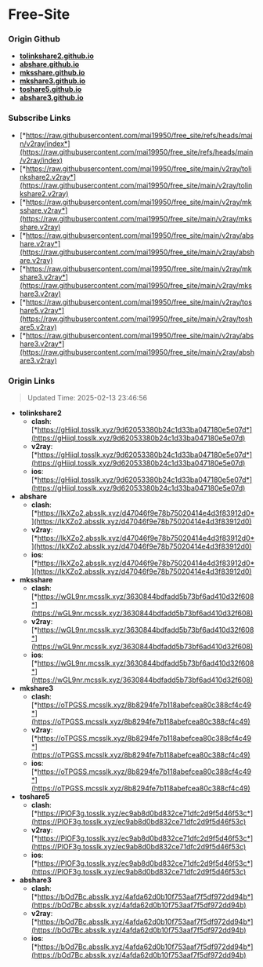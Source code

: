 # Free-Site

### Origin Github

- [**tolinkshare2.github.io**](https://github.com/tolinkshare2/tolinkshare2.github.io)
- [**abshare.github.io**](https://github.com/abshare/abshare.github.io)
- [**mksshare.github.io**](https://github.com/mksshare/mksshare.github.io)
- [**mkshare3.github.io**](https://github.com/mkshare3/mkshare3.github.io)
- [**toshare5.github.io**](https://github.com/toshare5/toshare5.github.io)
- [**abshare3.github.io**](https://github.com/abshare3/abshare3.github.io)

### Subscribe Links

- [*https://raw.githubusercontent.com/mai19950/free_site/refs/heads/main/v2ray/index*](https://raw.githubusercontent.com/mai19950/free_site/refs/heads/main/v2ray/index)
- [*https://raw.githubusercontent.com/mai19950/free_site/main/v2ray/tolinkshare2.v2ray*](https://raw.githubusercontent.com/mai19950/free_site/main/v2ray/tolinkshare2.v2ray)
- [*https://raw.githubusercontent.com/mai19950/free_site/main/v2ray/mksshare.v2ray*](https://raw.githubusercontent.com/mai19950/free_site/main/v2ray/mksshare.v2ray)
- [*https://raw.githubusercontent.com/mai19950/free_site/main/v2ray/abshare.v2ray*](https://raw.githubusercontent.com/mai19950/free_site/main/v2ray/abshare.v2ray)
- [*https://raw.githubusercontent.com/mai19950/free_site/main/v2ray/mkshare3.v2ray*](https://raw.githubusercontent.com/mai19950/free_site/main/v2ray/mkshare3.v2ray)
- [*https://raw.githubusercontent.com/mai19950/free_site/main/v2ray/toshare5.v2ray*](https://raw.githubusercontent.com/mai19950/free_site/main/v2ray/toshare5.v2ray)
- [*https://raw.githubusercontent.com/mai19950/free_site/main/v2ray/abshare3.v2ray*](https://raw.githubusercontent.com/mai19950/free_site/main/v2ray/abshare3.v2ray)

### Origin Links

> Updated Time: 2025-02-13 23:46:56

- **tolinkshare2**
  - **clash**: [*https://gHiiqI.tosslk.xyz/9d62053380b24c1d33ba047180e5e07d*](https://gHiiqI.tosslk.xyz/9d62053380b24c1d33ba047180e5e07d)
  - **v2ray**: [*https://gHiiqI.tosslk.xyz/9d62053380b24c1d33ba047180e5e07d*](https://gHiiqI.tosslk.xyz/9d62053380b24c1d33ba047180e5e07d)
  - **ios**: [*https://gHiiqI.tosslk.xyz/9d62053380b24c1d33ba047180e5e07d*](https://gHiiqI.tosslk.xyz/9d62053380b24c1d33ba047180e5e07d)
- **abshare**
  - **clash**: [*https://IkXZo2.absslk.xyz/d47046f9e78b75020414e4d3f83912d0*](https://IkXZo2.absslk.xyz/d47046f9e78b75020414e4d3f83912d0)
  - **v2ray**: [*https://IkXZo2.absslk.xyz/d47046f9e78b75020414e4d3f83912d0*](https://IkXZo2.absslk.xyz/d47046f9e78b75020414e4d3f83912d0)
  - **ios**: [*https://IkXZo2.absslk.xyz/d47046f9e78b75020414e4d3f83912d0*](https://IkXZo2.absslk.xyz/d47046f9e78b75020414e4d3f83912d0)
- **mksshare**
  - **clash**: [*https://wGL9nr.mcsslk.xyz/3630844bdfadd5b73bf6ad410d32f608*](https://wGL9nr.mcsslk.xyz/3630844bdfadd5b73bf6ad410d32f608)
  - **v2ray**: [*https://wGL9nr.mcsslk.xyz/3630844bdfadd5b73bf6ad410d32f608*](https://wGL9nr.mcsslk.xyz/3630844bdfadd5b73bf6ad410d32f608)
  - **ios**: [*https://wGL9nr.mcsslk.xyz/3630844bdfadd5b73bf6ad410d32f608*](https://wGL9nr.mcsslk.xyz/3630844bdfadd5b73bf6ad410d32f608)
- **mkshare3**
  - **clash**: [*https://oTPGSS.mcsslk.xyz/8b8294fe7b118abefcea80c388cf4c49*](https://oTPGSS.mcsslk.xyz/8b8294fe7b118abefcea80c388cf4c49)
  - **v2ray**: [*https://oTPGSS.mcsslk.xyz/8b8294fe7b118abefcea80c388cf4c49*](https://oTPGSS.mcsslk.xyz/8b8294fe7b118abefcea80c388cf4c49)
  - **ios**: [*https://oTPGSS.mcsslk.xyz/8b8294fe7b118abefcea80c388cf4c49*](https://oTPGSS.mcsslk.xyz/8b8294fe7b118abefcea80c388cf4c49)
- **toshare5**
  - **clash**: [*https://PlOF3g.tosslk.xyz/ec9ab8d0bd832ce71dfc2d9f5d46f53c*](https://PlOF3g.tosslk.xyz/ec9ab8d0bd832ce71dfc2d9f5d46f53c)
  - **v2ray**: [*https://PlOF3g.tosslk.xyz/ec9ab8d0bd832ce71dfc2d9f5d46f53c*](https://PlOF3g.tosslk.xyz/ec9ab8d0bd832ce71dfc2d9f5d46f53c)
  - **ios**: [*https://PlOF3g.tosslk.xyz/ec9ab8d0bd832ce71dfc2d9f5d46f53c*](https://PlOF3g.tosslk.xyz/ec9ab8d0bd832ce71dfc2d9f5d46f53c)
- **abshare3**
  - **clash**: [*https://bOd7Bc.absslk.xyz/4afda62d0b10f753aaf7f5df972dd94b*](https://bOd7Bc.absslk.xyz/4afda62d0b10f753aaf7f5df972dd94b)
  - **v2ray**: [*https://bOd7Bc.absslk.xyz/4afda62d0b10f753aaf7f5df972dd94b*](https://bOd7Bc.absslk.xyz/4afda62d0b10f753aaf7f5df972dd94b)
  - **ios**: [*https://bOd7Bc.absslk.xyz/4afda62d0b10f753aaf7f5df972dd94b*](https://bOd7Bc.absslk.xyz/4afda62d0b10f753aaf7f5df972dd94b)
